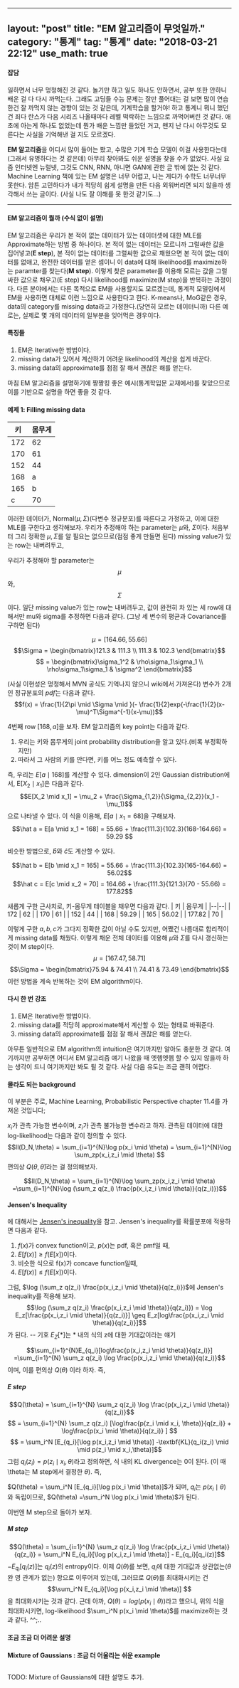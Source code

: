 

---
layout: "post"
title: "EM 알고리즘이 무엇일까."
category: "통계"
tag: "통계"
date: "2018-03-21 22:12"
use_math: true
---

#### 잡담
일하면서 너무 멍청해진 것 같다. 놀기만 하고 일도 하나도 안하면서, 공부 또한 안하니 배운 걸 다 다시 까먹는다. 그래도 고딩들 수능 문제는 잘만 풀어대는 걸 보면 많이 연습한건 잘 까먹지 않는 경향이 있는 것 같은데, 기계학습을 할거야! 하고 통계니 뭐니 했던 건 죄다 란스가 다음 시리즈 나올때마다 레벨 떡락하는 느낌으로 까먹어버린 것 같다. 애초에 아는게 하나도 없었는데 뭔가 배운 느낌만 들었던 거고, 왠지 난 다시 아무것도 모른다는 사실을 기억해낸 걸 지도 모르겠다.

**EM 알고리즘**을 어디서 많이 들어는 봤고, 수많은 기계 학습 모델이 이걸 사용한다는데(그래서 유명하다는 것 같은데) 아무리 찾아봐도 쉬운 설명을 찾을 수가 없었다. 사실 요즘 인터넷엔 뉴럴넷, 그것도 CNN, RNN, 아니면 GAN에 관한 글 밖에 없는 것 같다. 
Machine Learning 책에 있는 EM 설명은 너무 어렵고, 나는 게다가 수학도 너무너무 못한다. 암튼 고민하다가  내가 적당히 쉽게 설명을 만든 다음 외워버리면 되지 않을까 생각해서 쓰는 글이다. (사실 나도 잘 이해를 못 한것 같기도...)

----- 

#### EM 알고리즘이 뭘까 (수식 없이 설명)
EM 알고리즘은 우리가 본 적이 없는 데이터가 있는 데이터셋에 대한 MLE를 Approximate하는 방법 중 하나이다. 본 적이 없는 데이터는 모르니까 그럴싸한 값을 집어넣고(**E step**), 본 적이 없는 데이터를 그럴싸한 값으로 채웠으면 본 적이 없는 데이터를 없애고, 완전한 데이터를 얻은 셈이니 이 data에 대해 likelihood를 maximize하는 paramter를 찾는다(**M step**). 이렇게 찾은 parameter를 이용해 모르는 값을 그럴싸한 값으로 채우고(E step) 다시 likelihood를 maximize(M step)을 반복하는 과정이다. 
다른 분야에서는 다른 목적으로 EM을 사용할지도 모르겠는데, 통계적 모델링에서 EM을 사용하면 대체로 이런 느낌으로 사용한다고 한다. K-means나, MoG같은 경우, data의 category를 missing data라고 가정한다.(당연히 모르는 데이터니까) 다른 예로는, 실제로 몇 개의 데이터의 일부분을 잊어먹은 경우이다. 
#### 특징들
1.  EM은 Iterative한 방법이다.
2. missing data가 있어서 계산하기 어려운 likelihood의 계산을 쉽게 바꾼다.
3. missing data의 approximate를 점점 잘 해서 괜찮은 해를 얻는다.

마침 EM 알고리즘을 설명하기에 짱짱킹 좋은 예시(통계학입문 교재에서)를 찾았으므로 이를 기반으로 설명을 하면 좋을 것 같다.

#### 예제 1: Filling missing data

| 키 | 몸무게 |
|--|--|
| 172 | 62 |
| 170 | 61 |
| 152 | 44 |
| 168 | a |
| 165 | b |
| c | 70 |

이러한 데이터가, $\text{Normal}(\mu, \Sigma)$(다변수 정규분포)를 따른다고 가정하고, 이에 대한 MLE를 구한다고 생각해보자. 우리가 추정해야 하는 parameter는 $\mu$와, $\Sigma$이다. 처음부터 그리 정확한 $\mu, \Sigma$를 알 필요는 없으므로(점점 좋게 만들면 된다) missing value가 있는 row는 내버려두고, 

우리가 추정해야 할 parameter는 $$\mu$$와, $$\Sigma$$이다. 일단 missing value가 있는 row는 내버려두고, 값이 완전히 차 있는 세 row에 대해서만 mu와 sigma를 추정하면 다음과 같다. (그냥 세 변수의 평균과 Covariance를 구하면 된다)

$$\mu = [164.66,55.66]$$
$$\Sigma = \begin{bmatrix}121.3 & 111.3 \\ 111.3 & 102.3 \end{bmatrix}$$
$$ = \begin{bmatrix}\sigma_1^2  & \rho\sigma_1\sigma_1 \\ \rho\sigma_1\sigma_1 & \sigma^2 \end{bmatrix}$$

(사실 이현성은 멍청해서 MVN 공식도 기억나지 않으니 wiki에서 가져온다)
변수가 2개인 정규분포의 *pdf*는 다음과 같다.
$$f(x) = \frac{1}{2\pi \mid \Sigma \mid }(- \frac{1}{2}exp(-\frac{1}{2}(x-\mu)^T\Sigma^{-1}(x-\mu))$$

4번째 row $[168,a]$을 보자. EM 알고리즘의 key point는 다음과 같다.
1. 우리는 키와 몸무게의 joint probability distribution을 알고 있다.(비록 부정확하지만)
2. 따라서 그 사람의 키를 안다면, 키를 어느 정도 예측할 수 있다.

즉, 우리는 $E[a \mid 168]$를 계산할 수 있다. dimension이 2인 Gaussian distribution에서, $\text{E}[X_2 \mid x_1]$은 다음과 같다.
$$E[X_2 \mid x_1] = \mu_2 + \frac{\Sigma_{1,2}}{\Sigma_{2,2}}(x_1 - \mu_1)$$으로 나타낼 수 있다.
이 식을 이용해, $E[a \mid x_1 = 68]$을 구해보자.
$$\hat a = E[a \mid  x_1 = 168] = 55.66 +  \frac{111.3}{102.3}(168-164.66) = 59.29 $$

비슷한 방법으로, $\hat b$와 $\hat c$도 계산할 수 있다.

$$\hat b = E[b \mid  x_1 = 165] = 55.66 + \frac{111.3}{102.3}(165-164.66) = 56.02$$
$$\hat c = E[c \mid x_2 = 70] = 164.66 + \frac{111.3}{121.3}(70 - 55.66) = 177.82$$

새롭게 구한 근사치로, 키-몸무게 테이블을 채우면 다음과 같다.
| 키 | 몸무게 |
|--|--|
| 172 | 62 |
| 170 | 61 |
| 152 | 44 |
| 168 | 59.29 |
| 165 | 56.02 |
| 177.82 | 70 |

이렇게 구한 $a,b,c$가 그다지 정확한 값이 아닐 수도 있지만, 어쨌건 나름대로 합리적이게 missing data를 채웠다. 이렇게 채운 전체 데이터를 이용해 $\mu$와 $\Sigma$를 다시 갱신하는 것이 M step이다.
$$\mu = [167.47, 58.71]$$
$$\Sigma = \begin{bmatrix}75.94 & 74.41 \\ 74.41 & 73.49 \end{bmatrix}$$
이런 방법을 계속 반복하는 것이 EM algorithm이다.

#### 다시 한 번 강조
1.  EM은 Iterative한 방법이다.
2. missing data를 적당히 approximate해서 계산할 수 있는 형태로 바꿔준다.
3. missing data의 approximate를 점점 잘 해서 괜찮은 해를 얻는다.

아무튼 일반적으로 EM algorithm의 intuition은 여기까지만 알아도 충분한 것 같다. 여기까지만 공부하면 어디서 EM 알고리즘 얘기 나왔을 때 엣헴엣헴 할 수 있지 않을까 하는 생각이 드니 여기까지만 봐도 될 것 같다. 사실 다음 유도는 조금 괜히 어렵다.


#### 몰라도 되는 background
이 부분은 주로, Machine Learning, Probabilistic Perspective chapter 11.4를 가져온 것입니다;

$x_i$가 관측 가능한 변수이며, $z_i$가 관측 불가능한 변수라고 하자.
관측된 데이터에 대한   log-likelihood는 다음과 같이 정의할 수 있다.
$$ll(D_N,\theta) = \sum_{i=1}^{N}\log p(x_i  \mid  \theta) =  \sum_{i=1}^{N}\log \sum_zp(x_i,z_i  \mid  \theta) $$
편의상 $Q(\theta, \hat \theta)$라는 걸 정의해보자.

$$ll(D_N,\theta) =  \sum_{i=1}^{N}\log \sum_zp(x_i,z_i  \mid  \theta) =\sum_{i=1}^{N}\log (\sum_z q(z_i) \frac{p(x_i,z_i  \mid  \theta)}{q(z_i)})$$

#### Jensen's Inequality
에 대해서는 [Jensen's inequality](https://en.wikipedia.org/wiki/Jensen%27s_inequality)을 참고.
Jensen's inequality를 확률분포에 적용하면 다음과 같다.
1. $f(x)$가 convex function이고, $p(x)$는 pdf, 혹은 pmf일 때,
2. $E[f(x)] \geq  f(E[x])$이다.
3. 비슷한 식으로 f(x)가 concave function일때,
4. $E[f(x)] \leq  f(E[x])$이다.

그럼, $\log (\sum_z q(z_i) \frac{p(x_i,z_i  \mid  \theta)}{q(z_i)})$에 Jensen's inequality를 적용해 보자.
$$\log (\sum_z q(z_i) \frac{p(x_i,z_i  \mid  \theta)}{q(z_i)}) = \log E_z[\frac{p(x_i,z_i  \mid  \theta)}{q(z_i)}] \geq E_z[log\frac{p(x_i,z_i  \mid  \theta)}{q(z_i)}]$$가 된다.
-- 기호 $E_Z[*]$는 * 내의 식의 z에 대한 기대값이라는 얘기

$$\sum_{i=1}^{N}E_{q_i}[log\frac{p(x_i,z_i  \mid  \theta)}{q(z_i)}] =\sum_{i=1}^{N} \sum_z q(z_i) \log \frac{p(x_i,z_i  \mid  \theta)}{q(z_i)}$$
이며, 이를 편의상 $Q(\theta)$ 이라 하자. 즉, 
##### E step
$$Q(\theta) = \sum_{i=1}^{N} \sum_z q(z_i) \log \frac{p(x_i,z_i  \mid  \theta)}{q(z_i)}$$
$$ = \sum_{i=1}^{N} \sum_z q(z_i) [\log\frac{p(z_i  \mid x_i, \theta)}{q(z_i)} + \log\frac{p(x_i \mid  \theta)}{q(z_i)} ] $$
$$ = \sum_i^N [E_{q_i}[\log p(x_i,z_i \mid \theta)] -\textbf{KL}(q_i(z_i) \mid  \mid p(z_i \mid x_i,\theta)]$$
그럼 $q_i(z_i) = p(z_i \mid x_i,\theta)$라고 정의하면,  식 내의 KL divergence는 0이 된다. (이 때 \theta는 M  step에서 결정한 $\theta$). 즉, 

$Q(\theta) = \sum_i^N [E_{q_i}[\log p(x_i \mid \theta)]$가 되며, $q_i$는 $p(x_i \mid \theta)$와 독립이므로, $Q(\theta) =\sum_i^N \log p(x_i \mid \theta)$가 된다.

이번엔 M step으로 돌아가 보자. 
##### M step
$$Q(\theta) = \sum_{i=1}^{N} \sum_z q(z_i) \log \frac{p(x_i,z_i  \mid  \theta)}{q(z_i)} = \sum_i^N E_{q_i}[\log p(x_i,z_i \mid \theta)] - E_{q_i}[q_i(z)]$$ 
$- E_{q_i}[q_i(z)]$는 $q_i(z)$의 entropy이다.
이제 $Q(\theta)$를  보면, $q_i$에 대한 기대값과 상관없는($\theta$완 영 관계가 없는) 항으로 이루어져 있는데, 그러므로 $Q(\theta)$를 최대화시키는 건
$$\sum_i^N E_{q_i}[\log p(x_i,z_i \mid \theta)] $$
을 최대화시키는 것과 같다. 
근데 아까, $Q(\theta) = log(p(x_i \mid \theta))$라고 했으니, 위의 식을 최대화시키면, log-likelihood  $\sum_i^N p(x_i \mid \theta)$를 maximize하는 것과 같다.
^^;..

#### 조금 조금 더 어려운 설명 

####  Mixture of Gaussians : 조금 더 어울리는 쉬운 example 
## 
TODO: Mixture of Gaussians에 대한 설명도 추가.



